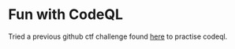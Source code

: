 # Fun with CodeQL

Tried a previous github ctf challenge found [here](https://securitylab.github.com/ctf/go-and-dont-return/) to practise codeql.
